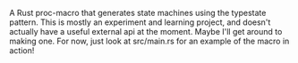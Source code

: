 A Rust proc-macro that generates state machines using the typestate pattern. This is mostly an experiment and learning project, and doesn't actually have a useful external api at the moment. Maybe I'll get around to making one. For now, just look at src/main.rs for an example of the macro in action!
